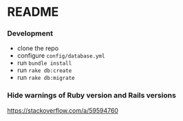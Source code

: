 # README

### Development

- clone the repo
- configure `config/database.yml`
- run `bundle install`
- run `rake db:create`
- run `rake db:migrate`

### Hide warnings of Ruby version and Rails versions

https://stackoverflow.com/a/59594760
